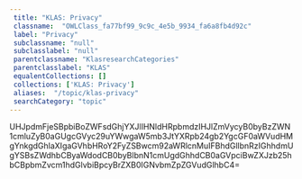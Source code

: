 ```yaml
--- 
 title: "KLAS: Privacy" 
 classname:  "OWLClass_fa77bf99_9c9c_4e5b_9934_fa6a8fb4d92c" 
 label: "Privacy" 
 subclassname: "null" 
 subclasslabel: "null" 
 parentclassname: "KlasresearchCategories" 
 parentclasslabel: "KLAS" 
 equalentCollections: [] 
 collections: ['KLAS: Privacy']
 aliases:  "/topic/klas-privacy"  
 searchCategory: "topic" 
---
```

UHJpdmFjeSBpbiBoZWFsdGhjYXJlIHNldHRpbmdzIHJlZmVycyB0byBzZWN1cmluZyB0aGUgcGVyc29uYWwgaW5mb3JtYXRpb24gb2YgcGF0aWVudHMgYnkgdGhlaXIgaGVhbHRoY2FyZSBwcm92aWRlcnMuIFBhdGllbnRzIGhhdmUgYSBsZWdhbCByaWdodCB0byBlbnN1cmUgdGhhdCB0aGVpciBwZXJzb25hbCBpbmZvcm1hdGlvbiBpcyBrZXB0IGNvbmZpZGVudGlhbC4=